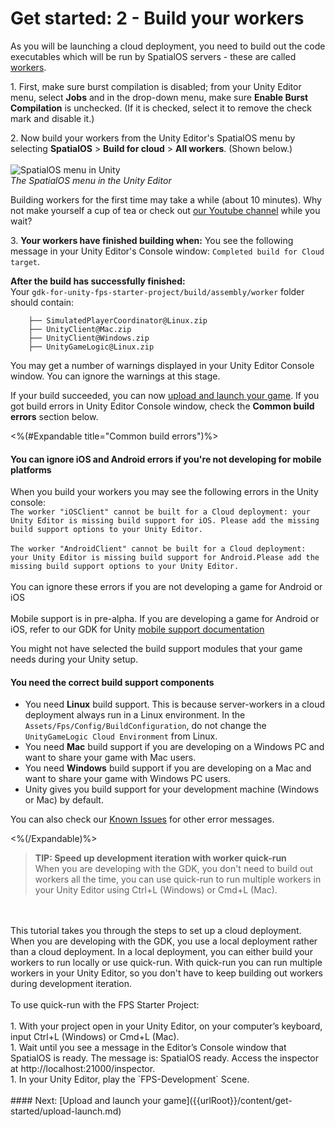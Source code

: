 # Get started: 2 - Build your workers

As you will be launching a cloud deployment, you need to build out the code executables which will be run by SpatialOS servers - these are called [workers]({{urlRoot}}/content/glossary#worker).

1\. First, make sure burst compilation is disabled; from your Unity Editor menu, select **Jobs** and in the drop-down menu, make sure **Enable Burst Compilation** is unchecked. (If it is checked, select it to remove the check mark and disable it.)

2\.  Now build your workers from the Unity Editor's SpatialOS menu by selecting **SpatialOS** > **Build for cloud** > **All workers**. 
  (Shown below.) 
  <br/>
  <br/>![SpatialOS menu in Unity]({{assetRoot}}assets/unity-spatialos-menu.png)
  <br/>_The SpatialOS menu in the Unity Editor_
  <br/>

 Building workers for the first time may take a while (about 10 minutes). Why not make yourself a cup of tea or check out [our Youtube channel](https://www.youtube.com/channel/UC7BE8B2yUeQxPvZytk47NYw/videos) while you wait?

3\.  **Your workers have finished building when:** You see the following message in your Unity Editor's Console window: `Completed build for Cloud target`.

**After the build has successfully finished:** 
<br/>Your `gdk-for-unity-fps-starter-project/build/assembly/worker` folder should contain:

```text
    ├── SimulatedPlayerCoordinator@Linux.zip
    ├── UnityClient@Mac.zip
    ├── UnityClient@Windows.zip
    ├── UnityGameLogic@Linux.zip
```

You may get a number of warnings displayed in your Unity Editor Console window. You can ignore the warnings at this stage.

If your build succeeded, you can now [upload and launch your game]({{urlRoot}}/content/get-started/upload-launch). If you got build errors in Unity Editor Console window, check the **Common build errors** section below.

<%(#Expandable title="Common build errors")%>

#### You can ignore iOS and Android errors if you're not developing for mobile platforms

When you build your workers you may see the following errors in the Unity console: 
<br/>`The worker "iOSClient" cannot be built for a Cloud deployment: your Unity Editor is missing build support for iOS. Please add the missing build support options to your Unity Editor.`
<br/><br/>`The worker "AndroidClient" cannot be built for a Cloud deployment: your Unity Editor is missing build support for Android.Please add the missing build support options to your Unity Editor.`<br/>
<br/>You can ignore these errors if you are not developing a game for Android or iOS
<br/><br/>Mobile support is in pre-alpha. If you are developing a game for Android or iOS, refer to our GDK for Unity [mobile support documentation]({{urlRoot}}/content/mobile/overview)
<br/>

You might not have selected the build support modules that your game needs during your Unity setup.

#### You need the correct build support components

* You need **Linux** build support. This is because server-workers in a cloud deployment always run in a Linux environment. In the `Assets/Fps/Config/BuildConfiguration`, do not change the `UnityGameLogic Cloud Environment` from Linux.
* You need **Mac** build support if you are developing on a Windows PC and want to share your game with Mac users.<br/>
* You need **Windows** build support if you are developing on a Mac and want to share your game with Windows PC users. <br/>
* Unity gives you build support for your development machine (Windows or Mac) by default.

You can also check our [Known Issues]({{urlRoot}}/known-issues) for other error messages.

<%(/Expandable)%>

>**TIP: Speed up development iteration with worker quick-run** 
<br/> When you are developing with the GDK, you don't need to build out workers all the time, you can use quick-run to run multiple workers in your Unity Editor using Ctrl+L (Windows) or Cmd+L (Mac).
<br/>
<br/>This tutorial takes you through the steps to set up a cloud deployment. When you are developing with the GDK, you use a local deployment rather than a cloud deployment. In a local deployment, you can either build your workers to run locally or use quick-run. With quick-run you can run multiple workers in your Unity Editor, so you don't have to keep building out workers during development iteration. 
<br/>
<br/>
 To use quick-run with the FPS Starter Project:<br/>
 <br/>
1. With your project open in your Unity Editor, on your computer’s keyboard, input Ctrl+L (Windows) or Cmd+L (Mac).<br/>
1. Wait until you see a message in the Editor’s Console window that SpatialOS is ready. The message is: SpatialOS ready. Access the inspector at http://localhost:21000/inspector.<br/>
1. In your Unity Editor, play the `FPS-Development` Scene.<br/>

<br/>
#### Next: [Upload and launch your game]({{urlRoot}}/content/get-started/upload-launch.md)


